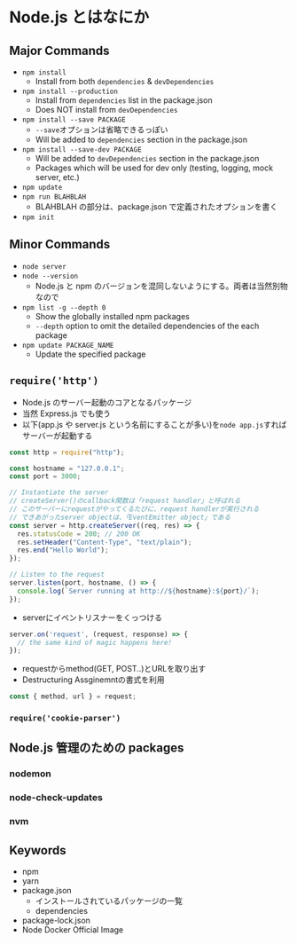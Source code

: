 # Node.js とはなにか

## Major Commands

- `npm install`
  - Install from both `dependencies` & `devDependencies`
- `npm install --production`
  - Install from `dependencies` list in the package.json
  - Does NOT install from `devDependencies`
- `npm install --save PACKAGE`
  - `--save`オプションは省略できるっぽい
  - Will be added to `dependencies` section in the package.json
- `npm install --save-dev PACKAGE`
  - Will be added to `devDependencies` section in the package.json
  - Packages which will be used for dev only (testing, logging, mock server, etc.)
- `npm update`
- `npm run BLAHBLAH`
  - BLAHBLAH の部分は、package.json で定義されたオプションを書く
- `npm init`

## Minor Commands

- `node server`
- `node --version`
  - Node.js と npm のバージョンを混同しないようにする。両者は当然別物なので
- `npm list -g --depth 0`
  - Show the globally installed npm packages
  - `--depth` option to omit the detailed dependencies of the each package
- `npm update PACKAGE_NAME`
  - Update the specified package

## `require('http')`

- Node.js のサーバー起動のコアとなるパッケージ
- 当然 Express.js でも使う
- 以下(app.js や server.js という名前にすることが多い)を`node app.js`すればサーバーが起動する

```js
const http = require("http");

const hostname = "127.0.0.1";
const port = 3000;

// Instantiate the server
// createServer()のcallback関数は「request handler」と呼ばれる
// このサーバーにrequestがやってくるたびに、request handlerが実行される
// できあがったserver objectは、「EventEmitter object」である
const server = http.createServer((req, res) => {
  res.statusCode = 200; // 200 OK
  res.setHeader("Content-Type", "text/plain");
  res.end("Hello World");
});

// Listen to the request
server.listen(port, hostname, () => {
  console.log(`Server running at http://${hostname}:${port}/`);
});
```

- serverにイベントリスナーをくっつける

```js
server.on('request', (request, response) => {
  // the same kind of magic happens here!
});
```

- requestからmethod(GET, POST..)とURLを取り出す
- Destructuring Assginemntの書式を利用

```js
const { method, url } = request;
```


### `require('cookie-parser')`

## Node.js 管理のための packages

### nodemon

### node-check-updates

### nvm

## Keywords

- npm
- yarn
- package.json
  - インストールされているパッケージの一覧
  - dependencies
- package-lock.json
- Node Docker Official Image
